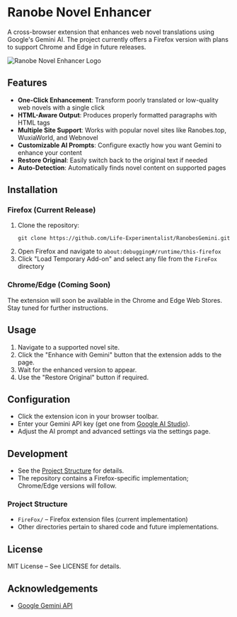 # Ranobe Novel Enhancer

A cross-browser extension that enhances web novel translations using Google's Gemini AI. The project currently offers a Firefox version with plans to support Chrome and Edge in future releases.

![Ranobe Novel Enhancer Logo](FireFox/icons/icon-96.png)

## Features

- **One-Click Enhancement**: Transform poorly translated or low-quality web novels with a single click
- **HTML-Aware Output**: Produces properly formatted paragraphs with HTML tags
- **Multiple Site Support**: Works with popular novel sites like Ranobes.top, WuxiaWorld, and Webnovel
- **Customizable AI Prompts**: Configure exactly how you want Gemini to enhance your content
- **Restore Original**: Easily switch back to the original text if needed
- **Auto-Detection**: Automatically finds novel content on supported pages

## Installation

### Firefox (Current Release)

1. Clone the repository:
   ```
   git clone https://github.com/Life-Experimentalist/RanobesGemini.git
   ```
2. Open Firefox and navigate to `about:debugging#/runtime/this-firefox`
3. Click "Load Temporary Add-on" and select any file from the `FireFox` directory

### Chrome/Edge (Coming Soon)

The extension will soon be available in the Chrome and Edge Web Stores. Stay tuned for further instructions.

## Usage

1. Navigate to a supported novel site.
2. Click the "Enhance with Gemini" button that the extension adds to the page.
3. Wait for the enhanced version to appear.
4. Use the "Restore Original" button if required.

## Configuration

- Click the extension icon in your browser toolbar.
- Enter your Gemini API key (get one from [Google AI Studio](https://ai.google.dev/)).
- Adjust the AI prompt and advanced settings via the settings page.

## Development

- See the [Project Structure](#project-structure) for details.
- The repository contains a Firefox-specific implementation; Chrome/Edge versions will follow.

### Project Structure

- `FireFox/` – Firefox extension files (current implementation)
- Other directories pertain to shared code and future implementations.

## License

MIT License – See LICENSE for details.

## Acknowledgements

- [Google Gemini API](https://ai.google.dev/)